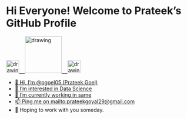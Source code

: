 # Hi Everyone! Welcome to Prateek’s GitHub Profile

<a href="https://goelprateek.medium.com"><img src="https://res.cloudinary.com/deywvstew/image/upload/v1683274836/medium_mono_hoz0z5_gpys74.png" alt="drawing" width="35"/>&nbsp;&nbsp;&nbsp;&nbsp;<a href="https://www.linkedin.com/in/prateekgoel05/"><img src="https://res.cloudinary.com/deywvstew/image/upload/v1683275010/linkedin_t9qiwy_uren95.png" alt="drawing" width="100"/>&nbsp;&nbsp;&nbsp;&nbsp;<a href="mailto:prateekgoyal29@gmail.com"><img src="https://res.cloudinary.com/deywvstew/image/upload/v1683280609/icons8-gmail-96_tv441b.png" alt="drawing" width="35"/>

- 👋 Hi, I’m @pgoel05 (Prateek Goel)
- 👀 I’m interested in Data Science
- 🌱 I’m currently working in same 
- 📫 Ping me on mailto:prateekgoyal29@gmail.com
- 🤝 Hoping to work with you someday.
